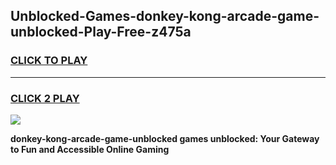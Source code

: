 
## Unblocked-Games-donkey-kong-arcade-game-unblocked-Play-Free-z475a
<h3>
<a href="https://premium76.site?title=donkey-kong-arcade-game-unblocked&ref=23A">CLICK TO PLAY</a></h3>
<hr>

<h3>
<a href="https://premium76.site?title=donkey-kong-arcade-game-unblocked&ref=23A">CLICK 2 PLAY</a>
  
</h3>

<a href="https://premium76.site?title=donkey-kong-arcade-game-unblocked&ref=23A"><img src="https://clearcache.store/games.png"></a>


**donkey-kong-arcade-game-unblocked games unblocked: Your Gateway to Fun and Accessible Online Gaming**

